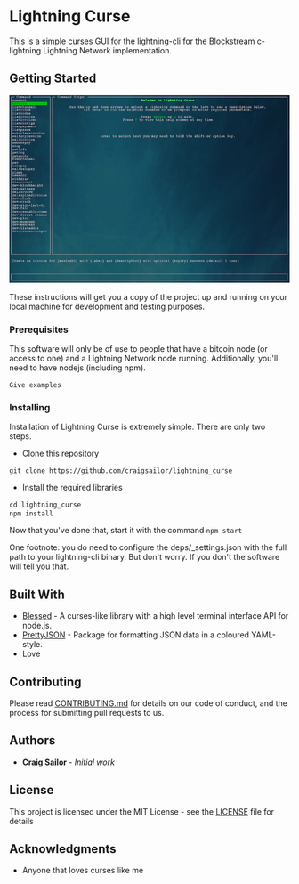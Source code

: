 # Lightning Curse

This is a simple curses GUI for the lightning-cli for the Blockstream c-lightning Lightning Network implementation.

## Getting Started

![screenshot](screenshot-001.png)

These instructions will get you a copy of the project up and running on your local machine for development and testing purposes.

### Prerequisites

This software will only be of use to people that have a bitcoin node (or access to one) and a Lightning Network node running. Additionally, you'll need to have nodejs (including npm).

```
Give examples
```

### Installing

Installation of Lightning Curse is extremely simple. There are only two steps.
* Clone this repository

```
git clone https://github.com/craigsailor/lightning_curse
```

* Install the required libraries

```
cd lightning_curse
npm install
```

Now that you've done that, start it with the command `npm start`

One footnote: you do need to configure the deps/_settings.json with the full path to your lightning-cli binary. But don't worry. If you don't the software will tell you that.


## Built With

* [Blessed](https://github.com/chjj/blessed/) - A curses-like library with a high level terminal interface API for node.js.
* [PrettyJSON](https://github.com/rafeca/prettyjson/) - Package for formatting JSON data in a coloured YAML-style.
* Love

## Contributing

Please read [CONTRIBUTING.md](https://gist.github.com/PurpleBooth/b24679402957c63ec426) for details on our code of conduct, and the process for submitting pull requests to us.

## Authors

* **Craig Sailor** - *Initial work*

## License

This project is licensed under the MIT License - see the [LICENSE](LICENSE) file for details

## Acknowledgments

* Anyone that loves curses like me


